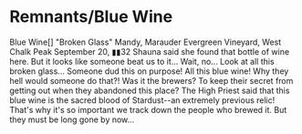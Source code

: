 # Remnants/Blue Wine

Blue Wine[]
"Broken Glass" Mandy, Marauder
Evergreen Vineyard, West Chalk Peak
September 20, ▮▮32
Shauna said she found that bottle of wine here. But it looks like someone beat us to it... Wait, no... Look at all this broken glass... Someone dud this on purpose! All this blue wine!
Why they hell would someone do that?! Was it the brewers? To keep their secret from getting out when they abandoned this place? The High Priest said that this blue wine is the sacred blood of Stardust--an extremely previous relic! That's why it's so important we track down the people who brewed it. But they must be long gone by now...
